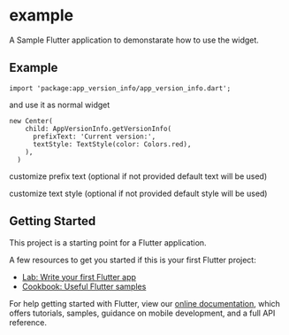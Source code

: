# example

A Sample Flutter application to demonstarate how to use the widget.


## Example
    import 'package:app_version_info/app_version_info.dart';

and use it as normal widget

    new Center(
        child: AppVersionInfo.getVersionInfo(
          prefixText: 'Current version:',
          textStyle: TextStyle(color: Colors.red),
        ),
      )

 customize prefix text (optional if not provided default text will be used)

 customize text style (optional if not provided default style will be used)



## Getting Started

This project is a starting point for a Flutter application.

A few resources to get you started if this is your first Flutter project:

- [Lab: Write your first Flutter app](https://flutter.dev/docs/get-started/codelab)
- [Cookbook: Useful Flutter samples](https://flutter.dev/docs/cookbook)

For help getting started with Flutter, view our
[online documentation](https://flutter.dev/docs), which offers tutorials,
samples, guidance on mobile development, and a full API reference.
